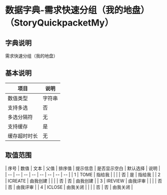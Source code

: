 # 数据字典-需求快速分组（我的地盘）（StoryQuickpacketMy）
## 字典说明
需求快速分组（我的地盘）

## 基本说明
| 项目 | 说明 |
| -- | -- |
| 数值类型 | 字符串 |
| 支持多选 | 否 |
| 多选分隔符 | 无 |
| 支持缓存 | 是 |
| 缓存超时时长 | 无 |

## 取值范围
| 序号 | 数值 | 文本 | 父值 | 排序值 | 提示信息 | 是否显示空白 | 默认选择 | 说明 |
| -- | -- | -- | -- | -- | -- | -- | -- |
| 1 | TOME | 指给我 |  |  |  | 否 | 是 | 指给我 |
| 2 | ICREATE | 由我创建 |  |  |  | 否 | 否 | 由我创建 |
| 3 | IREVIEW | 由我评审 |  |  |  | 否 | 否 | 由我评审 |
| 4 | ICLOSE | 由我关闭 |  |  |  | 否 | 否 | 由我关闭 |

